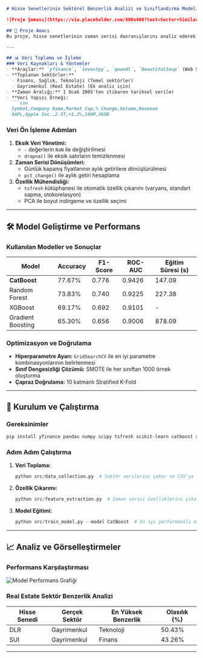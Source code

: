 ```markdown
# Hisse Senetlerinin Sektörel Benzerlik Analizi ve Sınıflandırma Modeli Geliştirilmesi

![Proje Şeması](https://via.placeholder.com/800x400?text=Sector+Similarity+Analysis+Flow) <!-- Proje şeması eklenebilir -->

## 📌 Proje Amacı
Bu proje, hisse senetlerinin zaman serisi davranışlarını analiz ederek sektörel benzerliklerini tespit etmeyi ve makine öğrenmesi modelleriyle sınıflandırmayı hedefler. Finans, Sağlık, Teknoloji ve Gayrimenkul (Real Estate) sektörlerine odaklanarak yatırım stratejilerine veriye dayalı destek sağlar.

---

## 📊 Veri Toplama ve İşleme
### Veri Kaynakları & Yöntemler
- **Araçlar:** `yfinance`, `investpy`, `quandl`, `BeautifulSoup` (Web Scraping)
- **Toplanan Sektörler:** 
  - Finans, Sağlık, Teknoloji (Temel sektörler)
  - Gayrimenkul (Real Estate) (Ek analiz için)
- **Zaman Aralığı:** 1 Ocak 2005'ten itibaren tarihsel veriler
- **Veri Yapısı Örneği:
  ```csv
  Symbol,Company Name,Market Cap,% Change,Volume,Revenue
  AAPL,Apple Inc.,2.5T,+1.2%,100M,365B
  ```

### Veri Ön İşleme Adımları
1. **Eksik Veri Yönetimi:** 
   - `-` değerlerin `NaN` ile değiştirilmesi
   - `dropna()` ile eksik satırların temizlenmesi
2. **Zaman Serisi Dönüşümleri:**
   - Günlük kapanış fiyatlarının aylık getirilere dönüştürülmesi
   - `pct_change()` ile aylık getiri hesaplama
3. **Özellik Mühendisliği:**
   - `tsfresh` kütüphanesi ile otomatik özellik çıkarımı (varyans, standart sapma, otokorelasyon)
   - PCA ile boyut indirgeme ve özellik seçimi

---

## 🛠️ Model Geliştirme ve Performans
### Kullanılan Modeller ve Sonuçlar
| Model               | Accuracy | F1-Score | ROC-AUC | Eğitim Süresi (s) |
|---------------------|----------|----------|---------|-------------------|
| **CatBoost**        | 77.67%   | 0.776    | 0.9426  | 147.09            |
| Random Forest       | 73.83%   | 0.740    | 0.9225  | 227.38            |
| XGBoost             | 69.17%   | 0.692    | 0.9101  | -                 |
| Gradient Boosting   | 65.30%   | 0.656    | 0.9006  | 878.09            |

### Optimizasyon ve Doğrulama
- **Hiperparametre Ayarı:** `GridSearchCV` ile en iyi parametre kombinasyonlarının belirlenmesi
- **Sınıf Dengesizliği Çözümü:** SMOTE ile her sınıftan 1000 örnek oluşturma
- **Çapraz Doğrulama:** 10 katmanlı Stratified K-Fold

---

## 🚀 Kurulum ve Çalıştırma
### Gereksinimler
```bash
pip install yfinance pandas numpy scipy tsfresh scikit-learn catboost xgboost imbalanced-learn
```

### Adım Adım Çalıştırma
1. **Veri Toplama:**
   ```python
   python src/data_collection.py  # Sektör verilerini çeker ve CSV'ye kaydeder
   ```
2. **Özellik Çıkarımı:**
   ```python
   python src/feature_extraction.py  # Zaman serisi özelliklerini çıkarır
   ```
3. **Model Eğitimi:**
   ```python
   python src/train_model.py --model CatBoost  # En iyi performanslı model
   ```

---

## 📈 Analiz ve Görselleştirmeler
### Performans Karşılaştırması
![Model Performans Grafiği](https://via.placeholder.com/600x400?text=Model+Comparison+Metrics)

### Real Estate Sektör Benzerlik Analizi
| Hisse Senedi | Gerçek Sektör | En Yüksek Benzerlik | Olasılık (%) |
|--------------|---------------|----------------------|-------------|
| DLR          | Gayrimenkul   | Teknoloji            | 50.43%      |
| SUI          | Gayrimenkul   | Finans               | 43.26%      |

---

